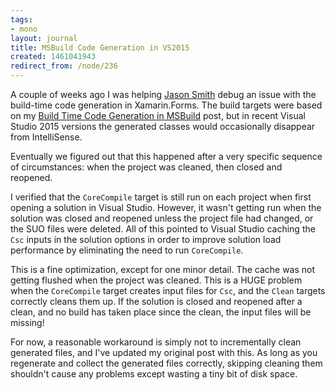 ```yaml
---
tags:
- mono
layout: journal
title: MSBuild Code Generation in VS2015
created: 1461041943
redirect_from: /node/236
---
```

A couple of weeks ago I was helping <a href="http://xfcomplete.net/">Jason Smith</a> debug an issue with the build-time code generation in Xamarin.Forms. The build targets were based on my <a href="/journal/2015/06/30/build_time_code_generation_msbuild">Build Time Code Generation in MSBuild</a> post, but in recent Visual Studio 2015 versions the generated classes would occasionally disappear from IntelliSense.

Eventually we figured out that this happened after a very specific sequence of circumstances: when the project was cleaned, then closed and reopened.

I verified that the <code>CoreCompile</code> target is still run on each project when first opening a solution in Visual Studio. However, it wasn't getting run when the solution was closed and reopened unless the project file had changed, or the SUO files were deleted. All of this pointed to Visual Studio caching the <code>Csc</code> inputs in the solution options in order to improve solution load performance by eliminating the need to run <code>CoreCompile</code>.

This is a fine optimization, except for one minor detail. The cache was not getting flushed when the project was cleaned. This is a HUGE problem when the <code>CoreCompile</code> target creates input files for <code>Csc</code>, and the <code>Clean</code> targets correctly cleans them up. If the solution is closed and reopened after a clean, and no build has taken place since the clean, the input files will be missing!

For now, a reasonable workaround is simply not to incrementally clean generated files, and I've updated my original post with this. As long as you regenerate and collect the generated files correctly, skipping cleaning them shouldn't cause any problems except wasting a tiny bit of disk space.
